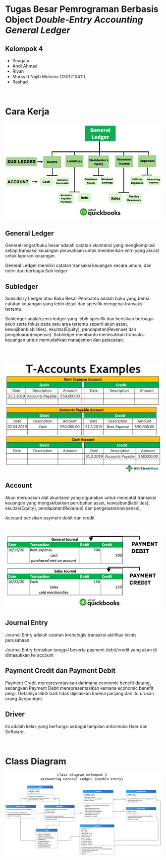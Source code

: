 # **Tugas Besar Pemrograman Berbasis Object** _Double-Entry Accounting General Ledger_
## Kelompok 4
- Seagata
- Andi Ahmad
- Rivan
- Mursyid Najib Muhana (1301210411)
- Rashad

<br>

# **Cara Kerja**
![img1](img/1.png)
## General Ledger
General ledger/buku besar adalah catatan akuntansi yang mengkompilasi setiap transaksi keuangan perusahaan untuk memberikan entri yang akurat untuk laporan keuangan.

General Ledger memiliki catatan transaksi keuangan secara umum, dan tediri dari berbagai Sub ledger

## Subledger
Subsidiary Ledger atau Buku Besar Pembantu adalah buku yang berisi catatan keuangan yang lebih detail dan spesifik mengenai transaksi tertentu. 

Subledger adalah jenis ledger yang lebih spesifik dan berisikan berbagai akun serta fokus pada satu area tertentu seperti akun  asset, kewajiban(liabilities), ekuitas(Equity), pendapatan(Revenue) dan pengeluaran(expense). Subledger membantu memisahkan transaksi keuangan untuk memudahkan manajemen dan pelacakan.

<br> <br>

![Acc](img/3.png)
## Account
Akun merupakan alat akuntansi yang digunakan untuk mencatat transaksi keuangan yang mengakibatkan perubahan asset, kewajiban(liabilities), ekuitas(Equity), pendapatan(Revenue) dan pengeluaran(expense). 

Account berisikan payment debit dan credit
<br> <br> <br> 

![JE](img/2.png)
## Journal Entry
Journal Entry adalah catatan kronologis transaksi aktifitas bisnis perusahaan.  

Journal Entry berisikan tanggal beserta payment debit/credit yang akan di dimasukkan ke account

## Payment Credit dan Payment Debit
Payment Credit merepresentasikan darimana economic benefit datang, sedangkan Payment Debit merepresentasikan kemana economic benefit pergi. Detailnya lebih baik tidak dijelaskan karena panjang dan itu urusan orang Accountant.

## Driver
Ini adalah kelas yang berfungsi sebagai tampilan antarmuka User dan Software.

<br>

# **Class Diagram**

![Diagram](img/diagram.png)  
